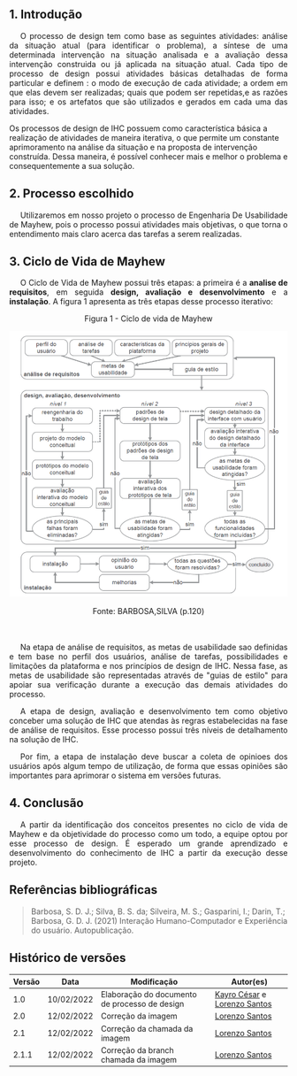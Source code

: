 ## 1. Introdução

<p style="text-indent: 20px; text-align: justify">
O processo de design tem como base as seguintes atividades: análise da situação atual (para identificar o problema), a síntese de uma determinada intervenção na situação analisada e a avaliação dessa intervenção construida ou já aplicada na situação atual. Cada tipo de processo de design possui atividades básicas detalhadas de forma particular e definem : o modo de execução de cada atividade; a ordem em que elas devem ser realizadas; quais que podem ser repetidas,e as razões para isso; e os artefatos que são utilizados e gerados em cada uma das atividades. 
</p>

<p style="text-indent: 20px; text-align: justify">

Os processos de design de IHC possuem como característica básica a realização de atividades de maneira iterativa, o que permite um constante aprimoramento na análise da situação e na proposta de intervenção construída. Dessa maneira, é possível conhecer mais e melhor o problema e consequentemente a sua solução.
</p>



## 2. Processo escolhido

<p style="text-indent: 20px; text-align: justify">
Utilizaremos em nosso projeto o processo de Engenharia De Usabilidade de Mayhew, pois o processo possui atividades mais objetivas, o que torna o entendimento mais claro acerca das tarefas a serem realizadas.

</p>




## 3. Ciclo de Vida de Mayhew

<p style="text-indent: 20px; text-align: justify">O Ciclo de Vida de Mayhew possui três etapas: a primeira é a <b>analise de requisitos</b>, em seguida <b>design, avaliação e desenvolvimento</b> e  a <b>instalação</b>. A figura 1 apresenta as três etapas desse processo iterativo:

</p>
<center>
  
  <figcaption>Figura 1 - Ciclo de vida de Mayhew</figcaption>

   ![Mayhem](https://raw.githubusercontent.com/Interacao-Humano-Computador/2021.2-Prefeitura-de-Passo-Fundo/main/assets/img/mayhew.png)

  <figcaption> Fonte: BARBOSA,SILVA (p.120) </figcaption>
</center>


<br>
<br>

<p style="text-indent: 20px; text-align: justify">
  Na etapa de análise de requisitos, as metas de usabilidade sao definidas e tem base no perfil dos usuários, análise de tarefas, possibilidades e limitações da plataforma e nos princípios de design de IHC.
 Nessa fase, as metas de usabilidade são representadas através de "guias de estilo" para apoiar sua verificação durante a execução das demais atividades do processo.

</p>

<p style="text-indent: 20px; text-align: justify">
 A etapa de design, avaliação e desenvolvimento tem como objetivo conceber uma solução de IHC que atendas às regras estabelecidas na fase de análise de requisitos. Esse processo possui três níveis de detalhamento na solução de IHC.

</p>
<p style="text-indent: 20px; text-align: justify">
 Por fim, a etapa de instalação deve buscar a coleta de opinioes dos usuários após algum tempo de utilização, de forma que essas opiniões são importantes para aprimorar o sistema em versões futuras.

</p>

<p style="text-indent: 20px; text-align: justify">
 
 
</p>





## 4. Conclusão

<p style="text-indent: 20px; text-align: justify">
   A partir da identificação dos  conceitos presentes no ciclo de vida de Mayhew e da objetividade do processo como um todo, a equipe optou por esse processo de design. É esperado um grande aprendizado e desenvolvimento do conhecimento de IHC a partir da execução desse projeto.
</p>


## Referências bibliográficas

> Barbosa, S. D. J.; Silva, B. S. da; Silveira, M. S.; Gasparini, I.; Darin, T.; Barbosa, G. D. J. (2021) Interação Humano-Computador e Experiência do usuário. Autopublicação.



## Histórico de versões
| Versão | Data | Modificação | Autor(es) |
|--|--|--|--|
| 1.0 | 10/02/2022 |Elaboração do documento de processo de design |[Kayro César](github.com/kayrocesar) e [Lorenzo Santos](github.com/lorenzo7377) |
| 2.0 | 12/02/2022 |Correção da imagem  |        [Lorenzo Santos](github.com/lorenzo7377)         |
| 2.1 | 12/02/2022 |Correção da chamada da imagem  |        [Lorenzo Santos](github.com/lorenzo7377)         |
| 2.1.1 | 12/02/2022 |Correção da branch chamada da imagem  |        [Lorenzo Santos](github.com/lorenzo7377)         |
